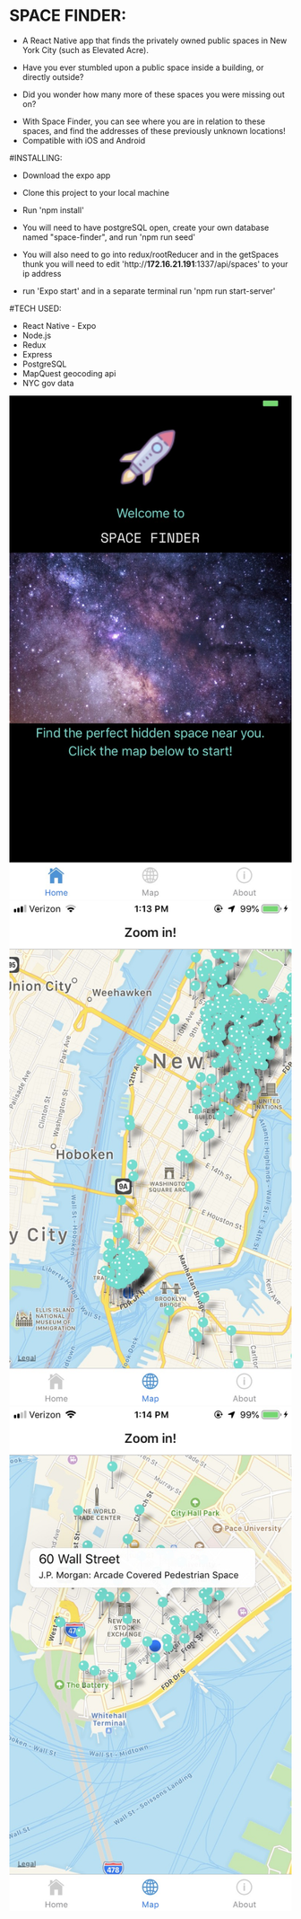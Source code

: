 # SPACE FINDER:

- A React Native app that finds the privately owned public spaces in New York City (such as Elevated Acre).

- Have you ever stumbled upon a public space inside a building, or directly outside?
- Did you wonder how many more of these spaces you were missing out on?

* With Space Finder, you can see where you are in relation to these spaces, and find the addresses of these previously unknown locations!
* Compatible with iOS and Android

#INSTALLING:

- Download the expo app
- Clone this project to your local machine

- Run 'npm install'
- You will need to have postgreSQL open, create your own database named "space-finder", and run 'npm run seed'
- You will also need to go into redux/rootReducer and in the getSpaces thunk you will need to edit 'http://**172.16.21.191**:1337/api/spaces' to your ip address
- run 'Expo start' and in a separate terminal run 'npm run start-server'

#TECH USED:

- React Native - Expo
- Node.js
- Redux
- Express
- PostgreSQL
- MapQuest geocoding api
- NYC gov data

![Image of myProject](/assets/images/IMG_3915.jpg)
![Image of myProject](/assets/images/IMG_3916.jpg)
![Image of myProject](/assets/images/IMG_3917.jpg)
